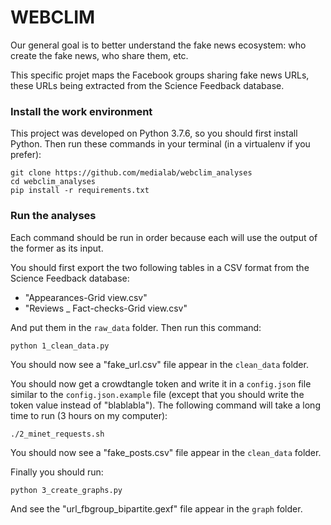 # WEBCLIM

Our general goal is to better understand the fake news ecosystem: who create the fake news, who share them, etc.

This specific projet maps the Facebook groups sharing fake news URLs, these URLs being extracted from the Science Feedback database.

### Install the work environment

This project was developed on Python 3.7.6, so you should first install Python. 
Then run these commands in your terminal (in a virtualenv if you prefer):

```
git clone https://github.com/medialab/webclim_analyses
cd webclim_analyses
pip install -r requirements.txt
```

### Run the analyses

Each command should be run in order because each will use the output of the former as its input.

You should first export the two following tables in a CSV format from the Science Feedback database:
* "Appearances-Grid view.csv"
* "Reviews _ Fact-checks-Grid view.csv"

And put them in the `raw_data` folder. Then run this command:
```
python 1_clean_data.py
```
You should now see a "fake_url.csv" file appear in the `clean_data` folder.

You should now get a crowdtangle token and write it in a `config.json` file similar to the `config.json.example` file 
(except that you should write the token value instead of "blablabla").
The following command will take a long time to run (3 hours on my computer):
```
./2_minet_requests.sh
```
You should now see a "fake_posts.csv" file appear in the `clean_data` folder.

Finally you should run:
```
python 3_create_graphs.py
```
And see the "url_fbgroup_bipartite.gexf" file appear in the `graph` folder.

